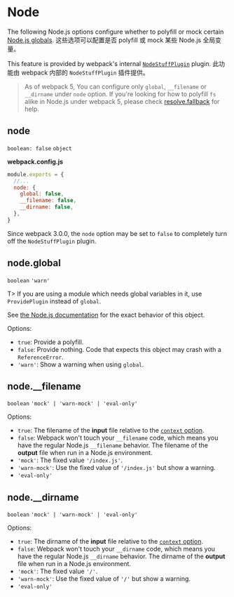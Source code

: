 # Node

The following Node.js options configure whether to polyfill or mock certain [Node.js globals](https://nodejs.org/docs/latest/api/globals.html).
这些选项可以配置是否 polyfill 或 mock 某些 Node.js 全局变量。

This feature is provided by webpack's internal [`NodeStuffPlugin`](https://github.com/webpack/webpack/blob/main/lib/NodeStuffPlugin.js) plugin.
此功能由 webpack 内部的 `NodeStuffPlugin` 插件提供。

> As of webpack 5, You can configure only `global`, `__filename` or `__dirname` under `node` option. If you're looking for how to polyfill `fs` alike in Node.js under webpack 5, please check [resolve.fallback](/configuration/resolve/#resolvefallback) for help.

## node

`boolean: false` `object`

**webpack.config.js**

```javascript
module.exports = {
  //...
  node: {
    global: false,
    __filename: false,
    __dirname: false,
  },
}
```

Since webpack 3.0.0, the `node` option may be set to `false` to completely turn off the `NodeStuffPlugin` plugin.

## node.global

`boolean` `'warn'`

T> If you are using a module which needs global variables in it, use `ProvidePlugin` instead of `global`.

See [the Node.js documentation](https://nodejs.org/api/globals.html#globals_global) for the exact behavior of this object.

Options:

- `true`: Provide a polyfill.
- `false`: Provide nothing. Code that expects this object may crash with a `ReferenceError`.
- `'warn'`: Show a warning when using `global`.

## node.\_\_filename

`boolean` `'mock' | 'warn-mock' | 'eval-only'`

Options:

- `true`: The filename of the **input** file relative to the [`context` option](/configuration/entry-context/#context).
- `false`: Webpack won't touch your `__filename` code, which means you have the regular Node.js `__filename` behavior. The filename of the **output** file when run in a Node.js environment.
- `'mock'`: The fixed value `'/index.js'`.
- `'warn-mock'`: Use the fixed value of `'/index.js'` but show a warning.
- `'eval-only'`

## node.\_\_dirname

`boolean` `'mock' | 'warn-mock' | 'eval-only'`

Options:

- `true`: The dirname of the **input** file relative to the [`context` option](/configuration/entry-context/#context).
- `false`: Webpack won't touch your `__dirname` code, which means you have the regular Node.js `__dirname` behavior. The dirname of the **output** file when run in a Node.js environment.
- `'mock'`: The fixed value `'/'`.
- `'warn-mock'`: Use the fixed value of `'/'` but show a warning.
- `'eval-only'`
